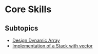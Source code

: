 # Core Skills

## Subtopics

- [Design Dynamic Array](./design_dynamic_array)
- [Implementation of a Stack with vector](./implementation_of_a_stack_with_vector)
